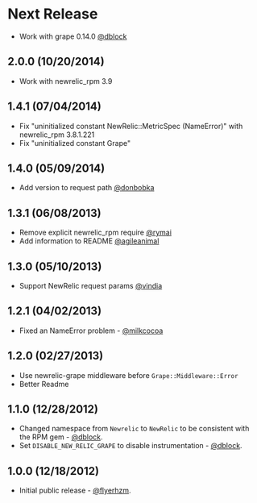 # Next Release

* Work with grape 0.14.0 [@dblock](https://github.com/dblock)

## 2.0.0 (10/20/2014)

* Work with newrelic_rpm 3.9

## 1.4.1 (07/04/2014)

* Fix "uninitialized constant NewRelic::MetricSpec (NameError)" with newrelic_rpm 3.8.1.221
* Fix "uninitialized constant Grape"

## 1.4.0 (05/09/2014)

* Add version to request path [@donbobka](https://github.com/donbobka)

## 1.3.1 (06/08/2013)

* Remove explicit newrelic_rpm require [@rymai](https://github.com/rymai)
* Add information to README [@agileanimal](https://github.com/agileanimal)

## 1.3.0 (05/10/2013)

* Support NewRelic request params [@vindia](https://github.com/vindia)

## 1.2.1 (04/02/2013)

* Fixed an NameError problem - [@milkcocoa](https://github.com/milkcocoa)

## 1.2.0 (02/27/2013)

* Use newrelic-grape middleware before `Grape::Middleware::Error`
* Better Readme

## 1.1.0 (12/28/2012)

* Changed namespace from `Newrelic` to `NewRelic` to be consistent with the RPM gem - [@dblock](https://github.com/dblock).
* Set `DISABLE_NEW_RELIC_GRAPE` to disable instrumentation - [@dblock](https://github.com/dblock).

## 1.0.0 (12/18/2012)

* Initial public release - [@flyerhzm](https://github.com/flyerhzm).
